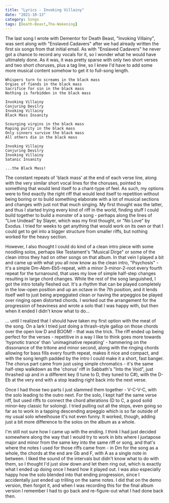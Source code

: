 ```yaml
---
title: "Lyrics - Invoking Villainy"
date: "2021-10-13"
category: Songs
tags: [Death-Beast,The-Wakening]
---
```


The last song I wrote with Dementor for Death Beast, "Invoking Villainy", was sent along with "Enslaved Cadavers" after we had already written the first six songs from that initial email. As with "Enslaved Cadavers" he never got a chance to record any vocals for it, so I wonder what he would have ultimately done. As it was, it was pretty sparse with only two short verses and two short choruses, plus a tag line, so I knew I'd have to add some more musical content somehow to get it to full-song length.

```
Whispers turn to screams in the black mass
Orgies of fiends in the black mass
Sacrifice for sin in the black mass
Nothing is forbidden in the black mass

Invoking Villainy
Conjuring Devilry
Invoking Villainy
Black Mass Insanity

Scourging virgins in the black mass
Raping purity in the black mass
Only sinners survive the black mass
All others die in the black mass

Invoking Villainy
Conjuring Devilry
Invoking Villainy
Satanic Insanity

...the Black Mass!
```

The constant repeats of 'black mass' at the end of each verse line, along with the very similar short vocal lines for the choruses, pointed to something that would lend itself to a chant-type of feel. As such, my options were to find exactly the right riff that would lend itself to repetition without being boring or to build something elaborate with a lot of musical sections and changes with just not that much singing. My first thought was the latter, and thus I started trying every kind of riff in the world, finding stuff I could build together to build a monster of a song - perhaps along the lines of "Live Undead" by Slayer, which was my first thought, or "No Love" by Exodus. I tried for weeks to get anything that would work on its own or that I could get to gel into a bigger structure from smaller riffs, but nothing worked for the heavy section.

However, I also thought I could do kind of a clean intro piece with some noodling solos, perhaps like Testament's "Musical Dirge" or some of the clean intros they had on other songs on that album. In that vein I played a bit and came up with what you all now know as the clean intro, "Psychosis" - it's a simple Dm-Abm-Eb5-repeat, with a minor 3-minor-2-root every fourth repeat for the turnaround, that uses my love of simple half-step changes resulting in large chord changes. While the rest of the song languished, I got the intro totally fleshed out. It's a rhythm that can be played completely in the low-open position and up an octave in the 7th position, and it lends itself well to just being arpeggiated clean or having the arpeggios be played over ringing open distorted chords. I worked out the arrangement for the progression of heaviness and wrote a solo that I was happy with, but then when it ended I didn't know what to do...

... until I realized that I should have taken my first option with the meat of the song. On a lark I tried just doing a thrash-style gallop on those chords over the open low D and BOOM! - that was the trick. The riff ended up being perfect for the verses - repetitive in a way I like to think goes more towards 'hypnotic trance' than 'unimaginative repeating' - hammering on the dissonance of the tritone and minor second, along with the ringing chords allowing for bass fills every fourth repeat, makes it nice and compact, and with the song length padded by the intro I could make it a short, fast banger. The chorus part came from just using simple chromatics - it's the same half-step walkdown as the 'chorus' riff in Sabbath's "Into the Void", just thrashed up and in a different key (I tune to D, they tuned to C#), with the D-Eb at the very end with a stop leading right back into the next verse. 

Once I had those two parts I just slammed them together - V-C-V-C, with the solo leading to the outro next. For the solo, I kept half the same verse riff, but used riffs to connect the chord alterations (D to C, a good solid minor-key classic for soloing). I tried pulling out all the stops, even going so far as to work in a tapping descending arpeggio which is so far outside of my usual solo wheelhouse it's not even funny. It worked, though, adding just a bit more difference to the solos on the album as a whole.

I'm still not sure how I came up with the ending. I think I had just decided somewhere along the way that I would try to work in bits where I juxtapose major and minor from the same key into the same riff or song, and that's where the notes I used for those riffs came from - in Dm for the song as a whole, the chords at the end are Gb and F, with A as a single note in between. I liked the sound of the intervals but didn't know what to do with them, so I thought I'd just slow down and let them ring out, which is exactly what I ended up doing once I heard how it played out. I was also especially happy how the solo blended into that ending progression, since I accidentally just ended up trilling on the same notes. I did that on the demo version, then forgot it, and when I was recording this for the final album version I remember I had to go back and re-figure-out what I had done back then.
